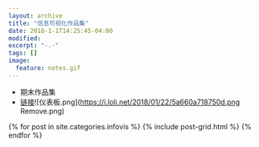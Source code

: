 ```yaml
---
layout: archive
title: "信息可视化作品集"
date: 2018-1-1T14:25:45-04:00
modified:
excerpt: "-.-"
tags: []
image: 
  feature: notes.gif
---
```

- 期末作品集
- [链接](https://public.tableau.com/views/edugdp/1_2?:embed=y&:display_count=yes)![仪表板.png](https://i.loli.net/2018/01/22/5a660a718750d.png	 Remove.png)


<div class="tiles">
{% for post in site.categories.infovis %}
  {% include post-grid.html %}
{% endfor %}
</div><!-- /.tiles 把所有categories 有 infovis 的列出来-->

